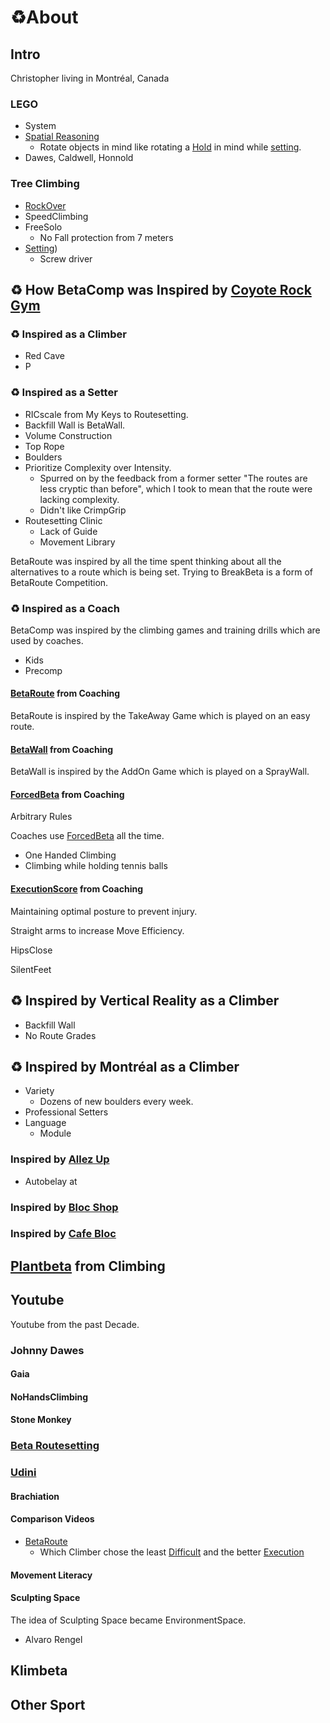 # ♻About

## Intro

Christopher living in Montréal, Canada

### LEGO

- System
- [Spatial Reasoning](/reference/Neuro/SpatialReasoning)
    - Rotate objects in mind like rotating a [Hold](/reference/Environment/Hold/Overview) in mind while [setting](/officials/Setter/Overview). 
- Dawes, Caldwell, Honnold

### Tree Climbing

- [RockOver](/reference/Move/LegMove/LegRockOver)
- SpeedClimbing
- FreeSolo
    - No Fall protection from 7 meters
- [Setting](/officials/Setter/Overview))
    - Screw driver



## ♻ How BetaComp was Inspired by [Coyote Rock Gym](https://www.instagram.com/thecoyoterockgym)

### ♻ Inspired as a Climber
- Red Cave
- P
### ♻ Inspired as a Setter

- RICscale from My Keys to Routesetting.
- Backfill Wall is BetaWall.
- Volume Construction
- Top Rope
- Boulders
- Prioritize Complexity over Intensity.
    - Spurred on by the feedback from a former setter "The routes are less cryptic than before", which I took to mean that the route were lacking complexity.
    - Didn't like CrimpGrip
- Routesetting Clinic
    - Lack of Guide
    - Movement Library

BetaRoute was inspired by all the time spent thinking about all the alternatives to a route which is being set. Trying to BreakBeta is a form of BetaRoute Competition. 

### ♻ Inspired as a Coach
BetaComp was inspired by the climbing games and training drills which are used by coaches.
- Kids
- Precomp


#### [BetaRoute](/reference/CompType/BetaRoute) from Coaching

BetaRoute is inspired by the TakeAway Game which is played on an easy route.


#### [BetaWall](reference/CompType/BetaWall) from Coaching

BetaWall is inspired by the AddOn Game which is played on a SprayWall.

#### [ForcedBeta](/reference/CompType/ForcedBeta) from Coaching

Arbitrary Rules

Coaches use [ForcedBeta](/reference/CompType/ForcedBeta) all the time.
- One Handed Climbing
- Climbing while holding tennis balls
#### [ExecutionScore](/reference/Scoring/) from Coaching

Maintaining optimal posture to prevent injury.

Straight arms to increase Move Efficiency.

HipsClose

SilentFeet

## ♻ Inspired by Vertical Reality as a Climber
- Backfill Wall
- No Route Grades

## ♻ Inspired by Montréal as a Climber
- Variety
    - Dozens of new boulders every week.
- Professional Setters
- Language
    - Module
### Inspired by [Allez Up](https://www.instagram.com/allezupmtl)
- Autobelay at 
### Inspired by [Bloc Shop](https://www.instagram.com/blocshop)
### Inspired by [Cafe Bloc](https://www.instagram.com/cafe_bloc)





## [Plantbeta](/guide/Why/Plantbeta) from Climbing

## Youtube

Youtube from the past Decade.

### Johnny Dawes

#### Gaia


#### NoHandsClimbing

#### Stone Monkey

### [Beta Routesetting](https://www.youtube.com/@BetaRoutesetting)


### [Udini](https://udini.com/)

#### Brachiation

#### Comparison Videos
- [BetaRoute](/reference/CompType/BetaRoute)
    - Which Climber chose the least [Difficult](/reference/Scoring/Difficulty/Overview) and the better [Execution](/reference/Scoring/Execution/Overview)



#### Movement Literacy

#### Sculpting Space
The idea of Sculpting Space became EnvironmentSpace.

- Alvaro Rengel

## Klimbeta

## Other Sport

